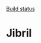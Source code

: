 [Build status](https://travis-ci.com/sphexator/Jibril.svg?token=FDB3azBvEBpcFR7e7cK4&branch=master?svg=true)
# Jibril
